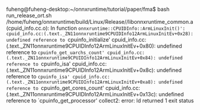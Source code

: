 fuheng@fuheng-desktop:~/onnxruntime/tutorial/paper/fma$ bash run_release_ort.sh 
/home/fuheng/onnxruntime/build/Linux/Release//libonnxruntime_common.a(cpuid_info.cc.o): In function `onnxruntime::CPUIDInfo::ArmLinuxInit()':
cpuid_info.cc:(.text._ZN11onnxruntime9CPUIDInfo12ArmLinuxInitEv+0x28): undefined reference to `cpuinfo_initialize'
cpuid_info.cc:(.text._ZN11onnxruntime9CPUIDInfo12ArmLinuxInitEv+0x80): undefined reference to `cpuinfo_get_uarchs_count'
cpuid_info.cc:(.text._ZN11onnxruntime9CPUIDInfo12ArmLinuxInitEv+0x84): undefined reference to `cpuinfo_isa'
cpuid_info.cc:(.text._ZN11onnxruntime9CPUIDInfo12ArmLinuxInitEv+0x8c): undefined reference to `cpuinfo_isa'
cpuid_info.cc:(.text._ZN11onnxruntime9CPUIDInfo12ArmLinuxInitEv+0xa8): undefined reference to `cpuinfo_get_cores_count'
cpuid_info.cc:(.text._ZN11onnxruntime9CPUIDInfo12ArmLinuxInitEv+0x13c): undefined reference to `cpuinfo_get_processor'
collect2: error: ld returned 1 exit status


